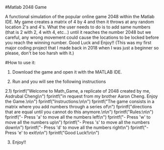#Matlab 2048 Game

A functional simulation of the popular online game 2048 within the Matlab IDE. My game creates a matrix of 4 by 4 and then it throws at any random location 2's and 4's. 
What the user needs to do is to add same numbers (that is 2 with 2, 4 with 4, etc...) until it reaches the number 2048 but we careful, any wrong movement could cause
the locations to be locked before you reach the winning number.  Good Luck and Enjoy!!  (This was my first major coding project that I made back in 2018 when I was just 
a beginner so please, don't be too harsh with it.)

#How to use it:

1) Download the game and open it with the MATLAB IDE.

2) Run and you will see the following instructions

  2.1)  fprintf("Welcome to Math_Game, a replicate of 2048 created by me, Asdrubal Cheng\n")
        fprintf("in request from my brother Aaron Cheng. Enjoy the Game.\n\n")
        fprintf("Instructions:\n\n")
        fprintf("The game consists in a matrix where you add numbers through a series of\n")
        fprintf("directions that are equal until you cannot do this anymore.\n\n")
        fprintf("Rules:\n\n")
        fprintf("- Press 'a' to move all the numbers left\n")
        fprintf("- Press 'w' to move all the numbers up\n")
        fprintf("- Press 's' to move all the numbers down\n")
        fprintf("- Press 'd' to move all the numbers right\n")
        fprintf("- Press 'e' to exit\n\n")
        fprintf("Good Luck!\n\n")
 
 3) Enjoy!!

